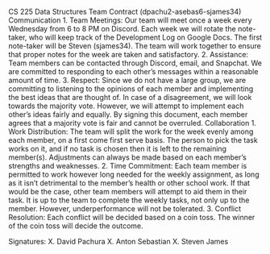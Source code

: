 CS 225 Data Structures Team Contract (dpachu2-asebas6-sjames34)
Communication 1. Team Meetings: Our team will meet once a week every
Wednesday from 6 to 8 PM on Discord. Each week we will rotate the
note-taker, who will keep track of the Development Log on Google Docs.
The first note-taker will be Steven (sjames34). The team will work
together to ensure that proper notes for the week are taken and
satisfactory. 2. Assistance: Team members can be contacted through
Discord, email, and Snapchat. We are committed to responding to each
other’s messages within a reasonable amount of time. 3. Respect: Since
we do not have a large group, we are committing to listening to the
opinions of each member and implementing the best ideas that are thought
of. In case of a disagreement, we will look towards the majority vote.
However, we will attempt to implement each other’s ideas fairly and
equally. By signing this document, each member agrees that a majority
vote is fair and cannot be overruled. Collaboration 1. Work
Distribution: The team will split the work for the week evenly among
each member, on a first come first serve basis. The person to pick the
task works on it, and if no task is chosen then it is left to the
remaining member(s). Adjustments can always be made based on each
member’s strengths and weaknesses. 2. Time Commitment: Each team member
is permitted to work however long needed for the weekly assignment, as
long as it isn’t detrimental to the member’s health or other school
work. If that would be the case, other team members will attempt to aid
them in their task. It is up to the team to complete the weekly tasks,
not only up to the member. However, underperformance will not be
tolerated. 3. Conflict Resolution: Each conflict will be decided based
on a coin toss. The winner of the coin toss will decide the outcome.

Signatures: X. David Pachura X. Anton Sebastian X. Steven James
